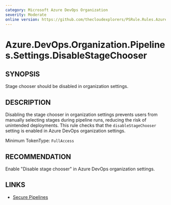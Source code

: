 ```yaml
---
category: Microsoft Azure DevOps Organization  
severity: Moderate  
online version: https://github.com/thecloudexplorers/PSRule.Rules.AzureDevOps/tree/main/src/PSRule.Rules.AzureDevOps/en/Azure.DevOps.Organization.Pipelines.Settings.DisableStageChooser.md  
---
```


# Azure.DevOps.Organization.Pipelines.Settings.DisableStageChooser

## SYNOPSIS

Stage chooser should be disabled in organization settings.

## DESCRIPTION

Disabling the stage chooser in organization settings prevents users from manually selecting stages during pipeline runs, reducing the risk of unintended deployments. This rule checks that the `disableStageChooser` setting is enabled in Azure DevOps organization settings.

Minimum TokenType: `FullAccess`

## RECOMMENDATION

Enable "Disable stage chooser" in Azure DevOps organization settings.

## LINKS

- [Secure Pipelines](https://learn.microsoft.com/en-us/azure/devops/pipelines/security/secure-pipelines)

